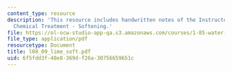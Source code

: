 ```yaml
---
content_type: resource
description: 'This resource includes handwritten notes of the Instructor on the topic:
  Chemical Treatment - Softening.'
file: https://ol-ocw-studio-app-qa.s3.amazonaws.com/courses/1-85-water-and-wastewater-treatment-engineering-spring-2006/6f5fdd3f48e8369df26a30756659651c_l08_09_lime_soft.pdf
file_type: application/pdf
resourcetype: Document
title: l08_09_lime_soft.pdf
uid: 6f5fdd3f-48e8-369d-f26a-30756659651c
---
```

